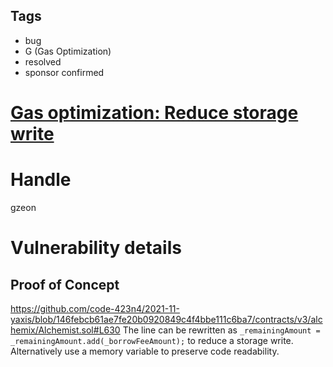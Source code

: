 ## Tags

- bug
- G (Gas Optimization)
- resolved
- sponsor confirmed

# [Gas optimization: Reduce storage write](https://github.com/code-423n4/2021-11-yaxis-findings/issues/97) 

# Handle

gzeon


# Vulnerability details

## Proof of Concept
https://github.com/code-423n4/2021-11-yaxis/blob/146febcb61ae7fe20b0920849c4f4bbe111c6ba7/contracts/v3/alchemix/Alchemist.sol#L630
The line can be rewritten as 
`_remainingAmount = _remainingAmount.add(_borrowFeeAmount);` 
to reduce a storage write. Alternatively use a memory variable to preserve code readability.


